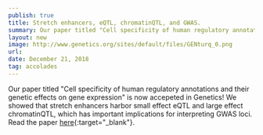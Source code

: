 ```yaml
---
publish: true
title: Stretch enhancers, eQTL, chromatinQTL, and GWAS.
summary: Our paper titled "Cell specificity of human regulatory annotations and their genetic effects on gene expression" is now accepeted in [Genetics](https://doi.org/10.1534/genetics.118.301525){:target="_blank"}! Thanks to Arushi for leading us through this project!
layout: new
image: http://www.genetics.org/sites/default/files/GENturq_0.png
url: 
date: December 21, 2018
tag: accolades
--- 
```


Our paper titled "Cell specificity of human regulatory annotations and their genetic effects on gene expression" is now accepeted in Genetics! We showed that stretch enhancers harbor small effect eQTL and large effect chromatinQTL, which has important implications for interpreting GWAS loci. Read the paper [here](https://doi.org/10.1534/genetics.118.301525){:target="_blank"}.
